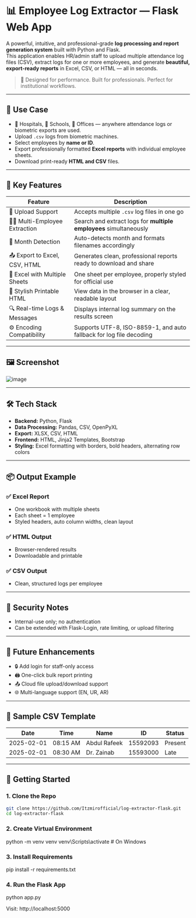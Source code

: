 # 📊 Employee Log Extractor — Flask Web App

A powerful, intuitive, and professional-grade **log processing and report generation system** built with Python and Flask.  
This application enables HR/admin staff to upload multiple attendance log files (CSV), extract logs for one or more employees, and generate **beautiful, export-ready reports** in Excel, CSV, or HTML — all in seconds.

> 🚀 Designed for performance. Built for professionals. Perfect for institutional workflows.

---

## 🎯 Use Case

- 🏥 Hospitals, 🏫 Schools, 🏢 Offices — anywhere attendance logs or biometric exports are used.
- Upload `.csv` logs from biometric machines.
- Select employees by **name or ID**.
- Export professionally formatted **Excel reports** with individual employee sheets.
- Download print-ready **HTML and CSV** files.

---

## 🌟 Key Features

| Feature                             | Description                                                                 |
|-------------------------------------|-----------------------------------------------------------------------------|
| 📂 Upload Support                   | Accepts multiple `.csv` log files in one go                                 |
| 👨‍💼 Multi-Employee Extraction       | Search and extract logs for **multiple employees** simultaneously           |
| 📅 Month Detection                  | Auto-detects month and formats filenames accordingly                        |
| 📤 Export to Excel, CSV, HTML       | Generates clean, professional reports ready to download and share          |
| 📑 Excel with Multiple Sheets       | One sheet per employee, properly styled for official use                   |
| 🎨 Stylish Printable HTML           | View data in the browser in a clear, readable layout                        |
| 🔍 Real-time Logs & Messages        | Displays internal log summary on the results screen                         |
| ⚙️ Encoding Compatibility           | Supports UTF-8, ISO-8859-1, and auto fallback for log file decoding         |

---

## 🖼️ Screenshot
![image](https://github.com/user-attachments/assets/3dc4fdce-1069-4517-902d-ad22f313706a)


---

## 🛠️ Tech Stack

- **Backend:** Python, Flask
- **Data Processing:** Pandas, CSV, OpenPyXL
- **Export:** XLSX, CSV, HTML
- **Frontend:** HTML, Jinja2 Templates, Bootstrap
- **Styling:** Excel formatting with borders, bold headers, alternating row colors

---
## 📦 Output Example

### ✅ Excel Report
- One workbook with multiple sheets  
- Each sheet = 1 employee  
- Styled headers, auto column widths, clean layout

### ✅ HTML Output
- Browser-rendered results  
- Downloadable and printable

### ✅ CSV Output
- Clean, structured logs per employee

---

## 🔐 Security Notes

- Internal-use only; no authentication  
- Can be extended with Flask-Login, rate limiting, or upload filtering

---

## 🚧 Future Enhancements

- 🔒 Add login for staff-only access  
- 🖨️ One-click bulk report printing  
- 📤 Cloud file upload/download support  
- 🌐 Multi-language support (EN, UR, AR)

---

## 🧪 Sample CSV Template

| Date       | Time     | Name           | ID        | Status   |
|------------|----------|----------------|-----------|----------|
| 2025-02-01 | 08:15 AM | Abdul Rafeek   | 15592093  | Present  |
| 2025-02-01 | 08:30 AM | Dr. Zainab     | 15593000  | Late     |

---



## 🚀 Getting Started

### 1. Clone the Repo

```bash
git clone https://github.com/Itzmirofficial/log-extractor-flask.git
cd log-extractor-flask
```

### 2. Create Virtual Environment

python -m venv venv
venv\Scripts\activate   # On Windows

### 3. Install Requirements

pip install -r requirements.txt

### 4. Run the Flask App

python app.py

Visit: http://localhost:5000


